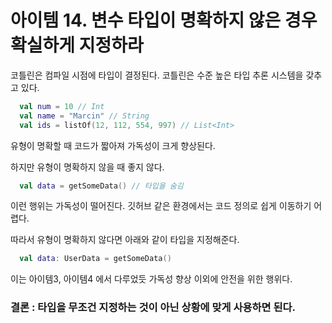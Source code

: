 # 아이템 14. 변수 타입이 명확하지 않은 경우 확실하게 지정하라

코틀린은 컴파일 시점에 타입이 결정된다.
코틀린은 수준 높은 타입 추론 시스템을 갖추고 있다.

```kotlin
  val num = 10 // Int
  val name = "Marcin" // String
  val ids = listOf(12, 112, 554, 997) // List<Int>
```

유형이 명확할 때 코드가 짧아져 가독성이 크게 향상된다.

하지만 유형이 명확하지 않을 때 좋지 않다.

```kotlin
  val data = getSomeData() // 타입을 숨김
```
이런 행위는 가독성이 떨어진다.
깃허브 같은 환경에서는 코드 정의로 쉽게 이동하기 어렵다.

따라서 유형이 명확하지 않다면 아래와 같이 타입을 지정해준다.
```kotlin
  val data: UserData = getSomeData() 
```
이는 아이템3, 아이템4 에서 다루었듯
가독성 향상 이외에 안전을 위한 행위다.

### 결론 : 타입을 무조건 지정하는 것이 아닌 상황에 맞게 사용하면 된다.
